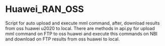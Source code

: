 # Huawei_RAN_OSS
Script for auto upload and execute mml command, after, download results from oss huawei u2020 to local.
There are methods in api.py for upload mml command on FTP to oss huawei and execute this commands on NBI and download on FTP results from oss huawei to local.

